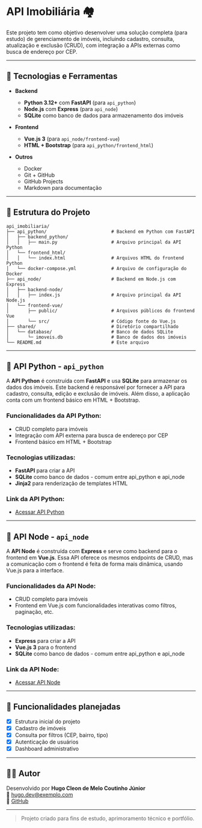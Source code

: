 
# API Imobiliária 🏘️

Este projeto tem como objetivo desenvolver uma solução completa (para estudo) de gerenciamento de imóveis, incluindo cadastro, consulta, atualização e exclusão (CRUD), com integração a APIs externas como busca de endereço por CEP.

---

## 🔧 Tecnologias e Ferramentas

- **Backend**
  - **Python 3.12+** com **FastAPI** (para `api_python`)
  - **Node.js** com **Express** (para `api_node`)
  - **SQLite** como banco de dados para armazenamento dos imóveis
  
- **Frontend**
  - **Vue.js 3** (para `api_node/frontend-vue`)
  - **HTML + Bootstrap** (para `api_python/frontend_html`)

- **Outros**
  - Docker
  - Git + GitHub
  - GitHub Projects
  - Markdown para documentação

---

## 📁 Estrutura do Projeto

```
api_imobiliaria/
├── api_python/                        # Backend em Python com FastAPI
│   ├── backend_python/                
│   │   ├── main.py                    # Arquivo principal da API Python
│   └── frontend_html/                 
│   │   └── index.html                 # Arquivos HTML do frontend Python
│   └── docker-compose.yml             # Arquivo de configuração do Docker
├── api_node/                          # Backend em Node.js com Express
│   ├── backend-node/                 
│   │   ├── index.js                   # Arquivo principal da API Node.js
│   └── frontend-vue/                 
│       ├── public/                    # Arquivos públicos do frontend Vue
│       └── src/                       # Código fonte do Vue.js
├── shared/                            # Diretório compartilhado
│   └── database/                      # Banco de dados SQLite
│       └─ imoveis.db                  # Banco de dados dos imóveis
└── README.md                          # Este arquivo
```

---

## 📌 API Python - `api_python`

A **API Python** é construída com **FastAPI** e usa **SQLite** para armazenar os dados dos imóveis. Este backend é responsável por fornecer a API para cadastro, consulta, edição e exclusão de imóveis. Além disso, a aplicação conta com um frontend básico em HTML + Bootstrap.

### Funcionalidades da API Python:
- CRUD completo para imóveis
- Integração com API externa para busca de endereço por CEP
- Frontend básico em HTML + Bootstrap

### Tecnologias utilizadas:
- **FastAPI** para criar a API
- **SQLite** como banco de dados - comum entre api_python e api_node
- **Jinja2** para renderização de templates HTML

### Link da API Python:
- [Acessar API Python](http://144.22.192.52:8000/)

---

## 📌 API Node - `api_node`

A **API Node** é construída com **Express** e serve como backend para o frontend em **Vue.js**. Essa API oferece os mesmos endpoints de CRUD, mas a comunicação com o frontend é feita de forma mais dinâmica, usando Vue.js para a interface.

### Funcionalidades da API Node:
- CRUD completo para imóveis
- Frontend em Vue.js com funcionalidades interativas como filtros, paginação, etc.

### Tecnologias utilizadas:
- **Express** para criar a API
- **Vue.js 3** para o frontend
- **SQLite** como banco de dados - comum entre api_python e api_node

### Link da API Node:
- [Acessar API Node](http://144.22.192.52:8082/)

---

## 📌 Funcionalidades planejadas

- [x] Estrutura inicial do projeto
- [x] Cadastro de imóveis
- [x] Consulta por filtros (CEP, bairro, tipo)
- [x] Autenticação de usuários
- [x] Dashboard administrativo

---

## 👨‍💻 Autor

Desenvolvido por **Hugo Cleon de Melo Coutinho Júnior**  
📧 hugo.dev@exemplo.com  
🔗 [GitHub](https://github.com/HugoUpdev)

---

> Projeto criado para fins de estudo, aprimoramento técnico e portfólio.  
